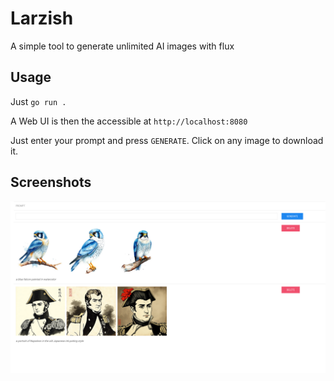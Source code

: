 # Larzish

A simple tool to generate unlimited AI images with flux

## Usage

Just `go run .`

A Web UI is then the accessible at `http://localhost:8080`

Just enter your prompt and press `GENERATE`. Click on any image to download it.

## Screenshots

![](imgs/screenshot_1.png)


